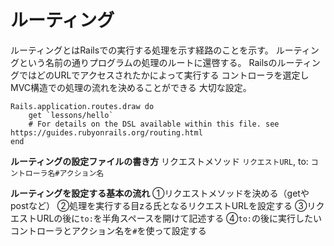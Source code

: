 # ルーティング
ルーティングとはRailsでの実行する処理を示す経路のことを示す。
ルーティングという名前の通りプログラムの処理のルートに還啓する。
RailsのルーティングではどのURLでアクセスされたかによって実行する
コントローラを選定しMVC構造での処理の流れを決めることができる
大切な設定。

```routes.rb:ruby
Rails.application.routes.draw do
    get `lessons/hello`
    # For details on the DSL available within this file. see https://guides.rubyonrails.org/routing.html
end
```

**ルーティングの設定ファイルの書き方**
リクエストメソッド `リクエストURL`, to: `コントローラ名#アクション名`

**ルーティングを設定する基本の流れ**
①リクエストメソッドを決める（getやpostなど）
②処理を実行する目zる氏となるリクエストURLを設定する
③リクエストURLの後に`to:`を半角スペースを開けて記述する
④`to:`の後に実行したいコントローラとアクション名を`#`を使って設定する